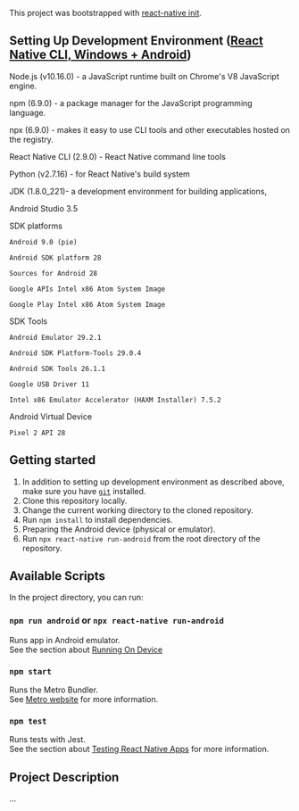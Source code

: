 This project was bootstrapped with [react-native init](https://github.com/react-native-community/cli).

## Setting Up Development Environment ([React Native CLI, Windows + Android](https://facebook.github.io/react-native/docs/getting-started))

Node.js (v10.16.0) - a JavaScript runtime built on Chrome's V8 JavaScript engine.

npm (6.9.0) - a package manager for the JavaScript programming language.

npx (6.9.0) - makes it easy to use CLI tools and other executables hosted on the registry.

React Native CLI (2.9.0) - React Native command line tools

Python  (v2.7.16) - for React Native's build system

JDK  (1.8.0_221)- a development environment for building applications, 

Android Studio 3.5

SDK platforms

	Android 9.0 (pie)

	Android SDK platform 28

	Sources for Android 28

	Google APIs Intel x86 Atom System Image

	Google Play Intel x86 Atom System Image

SDK Tools

	Android Emulator 29.2.1

	Android SDK Platform-Tools 29.0.4

	Android SDK Tools 26.1.1

	Google USB Driver 11

	Intel x86 Emulator Accelerator (HAXM Installer) 7.5.2

Android Virtual Device

	Pixel 2 API 28

## Getting started
1. 	In addition to setting up development environment as described above, make sure you have [`git`](https://git-scm.com/) installed.
2. 	Clone this repository locally.
3.  Change the current working directory to the cloned repository.
4.	Run `npm install` to install dependencies.
5.	Preparing the Android device (physical or emulator).
6. 	Run `npx react-native run-android` from the root directory of the repository.



## Available Scripts

In the project directory, you can run:

### `npm run android` or `npx react-native run-android`
 
Runs app in Android emulator.<br>
See the section about [Running On Device](https://facebook.github.io/react-native/docs/running-on-device)

### `npm start`

Runs the Metro Bundler.<br>
See [Metro website](https://facebook.github.io/metro/en/) for more information.

### `npm test`

Runs tests with Jest.<br>
See the section about [Testing React Native Apps](https://jestjs.io/docs/en/tutorial-react-native) for more information.

## Project Description

...